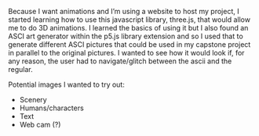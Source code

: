 Because I want animations and I’m using a website to host my project, I started learning how to use this javascript library, three.js, that would allow me to do 3D animations. I learned the basics of using it but I also found an ASCI art generator within the p5.js library extension and so I used that to generate different ASCI pictures that could be used in my capstone project in parallel to the original pictures. I wanted to see how it would look if, for any reason, the user had to navigate/glitch between the ascii and the regular. 

Potential images I wanted to try out: 
<ul>
  <li>Scenery </li>
  <li>Humans/characters </li>
  <li>Text </li>
  <li>Web cam (?) </li>
  </ul>
